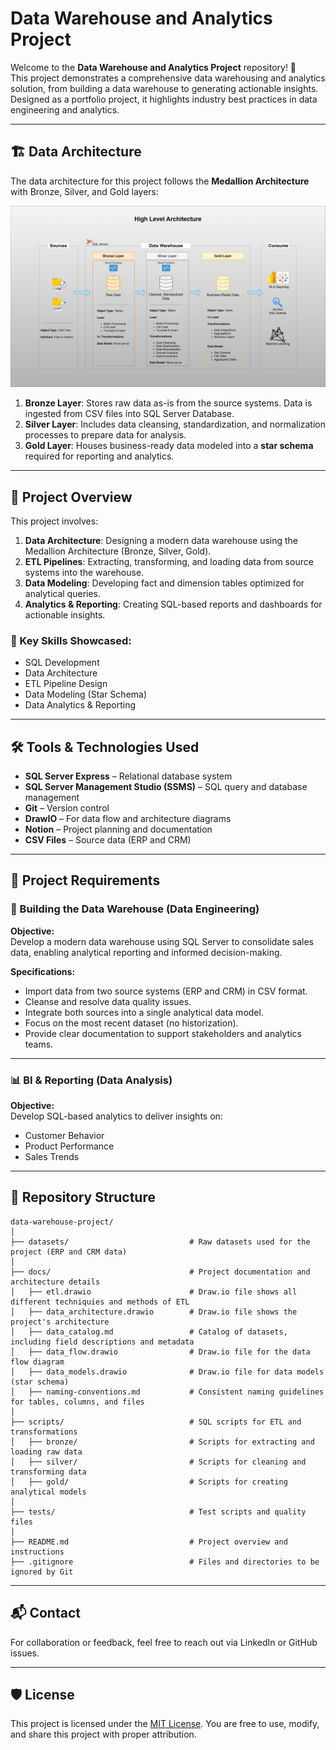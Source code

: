# Data Warehouse and Analytics Project

Welcome to the **Data Warehouse and Analytics Project** repository! 🚀  
This project demonstrates a comprehensive data warehousing and analytics solution, from building a data warehouse to generating actionable insights. Designed as a portfolio project, it highlights industry best practices in data engineering and analytics.

---

## 🏗️ Data Architecture

The data architecture for this project follows the **Medallion Architecture** with Bronze, Silver, and Gold layers:

![Data Architecture](docs/data_architecture.png)

1. **Bronze Layer**: Stores raw data as-is from the source systems. Data is ingested from CSV files into SQL Server Database.  
2. **Silver Layer**: Includes data cleansing, standardization, and normalization processes to prepare data for analysis.  
3. **Gold Layer**: Houses business-ready data modeled into a **star schema** required for reporting and analytics.

---

## 📖 Project Overview

This project involves:

1. **Data Architecture**: Designing a modern data warehouse using the Medallion Architecture (Bronze, Silver, Gold).  
2. **ETL Pipelines**: Extracting, transforming, and loading data from source systems into the warehouse.  
3. **Data Modeling**: Developing fact and dimension tables optimized for analytical queries.  
4. **Analytics & Reporting**: Creating SQL-based reports and dashboards for actionable insights.

### 🔧 Key Skills Showcased:
- SQL Development  
- Data Architecture  
- ETL Pipeline Design  
- Data Modeling (Star Schema)  
- Data Analytics & Reporting  

---

## 🛠️ Tools & Technologies Used

- **SQL Server Express** – Relational database system  
- **SQL Server Management Studio (SSMS)** – SQL query and database management  
- **Git** – Version control  
- **DrawIO** – For data flow and architecture diagrams  
- **Notion** – Project planning and documentation  
- **CSV Files** – Source data (ERP and CRM)

---

## 🚀 Project Requirements

### 🧱 Building the Data Warehouse (Data Engineering)

**Objective:**  
Develop a modern data warehouse using SQL Server to consolidate sales data, enabling analytical reporting and informed decision-making.

**Specifications:**  
- Import data from two source systems (ERP and CRM) in CSV format.  
- Cleanse and resolve data quality issues.  
- Integrate both sources into a single analytical data model.  
- Focus on the most recent dataset (no historization).  
- Provide clear documentation to support stakeholders and analytics teams.

---

### 📊 BI & Reporting (Data Analysis)

**Objective:**  
Develop SQL-based analytics to deliver insights on:  
- Customer Behavior  
- Product Performance  
- Sales Trends  

---

## 📂 Repository Structure

```
data-warehouse-project/
│
├── datasets/                           # Raw datasets used for the project (ERP and CRM data)
│
├── docs/                               # Project documentation and architecture details
│   ├── etl.drawio                      # Draw.io file shows all different techniquies and methods of ETL
│   ├── data_architecture.drawio        # Draw.io file shows the project's architecture
│   ├── data_catalog.md                 # Catalog of datasets, including field descriptions and metadata
│   ├── data_flow.drawio                # Draw.io file for the data flow diagram
│   ├── data_models.drawio              # Draw.io file for data models (star schema)
│   ├── naming-conventions.md           # Consistent naming guidelines for tables, columns, and files
│
├── scripts/                            # SQL scripts for ETL and transformations
│   ├── bronze/                         # Scripts for extracting and loading raw data
│   ├── silver/                         # Scripts for cleaning and transforming data
│   ├── gold/                           # Scripts for creating analytical models
│
├── tests/                              # Test scripts and quality files
│
├── README.md                           # Project overview and instructions
├── .gitignore                          # Files and directories to be ignored by Git
```


---

## 📬 Contact

For collaboration or feedback, feel free to reach out via LinkedIn or GitHub issues.

---

## 🛡️ License

This project is licensed under the [MIT License](LICENSE). You are free to use, modify, and share this project with proper attribution.

